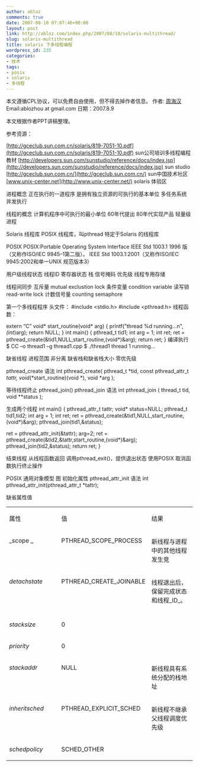 ```yaml
---
author: abloz
comments: true
date: 2007-08-10 07:07:46+00:00
layout: post
link: http://abloz.com/index.php/2007/08/10/solaris-multithread/
slug: solaris-multithread
title: solaris 下多线程编程
wordpress_id: 235
categories:
- 技术
tags:
- posix
- solaris
- 多线程
---
```


本文遵循CPL协议，可以免费自由使用，但不得去掉作者信息。
作者: [周海汉](http://blog.csdn.net/ablo_zhou)
Email:ablozhou  at gmail.com
日期：2007.8.9

本文根据作者PPT讲稿整理。

参考资源：

[http://gceclub.sun.com.cn/solaris/819-7051-10.pdf](http://gceclub.sun.com.cn/solaris/819-7051-10.pdf) sun公司培训多线程编程教材
[http://developers.sun.com/sunstudio/reference/docs/index.jsp](http://developers.sun.com/sunstudio/reference/docs/index.jsp) sun studio
[http://gceclub.sun.com.cn/](http://gceclub.sun.com.cn/) sun中国技术社区
[www.unix-center.net](http://www.unix-center.net/) solaris 体验区

进程概念
正在执行的一道程序
是拥有独立资源的可执行的基本单位
多任务系统
并发执行

线程的概念
计算机程序中可执行的最小单位
60年代提出
80年代实现产品
轻量级进程

Solaris 线程库
POSIX 线程库，叫pthread
特定于Solaris 的线程库

POSIX
POSIX:Portable Operating System Interface
IEEE Std 1003.1  1996 版（又称作ISO/IEC 9945–1第二版）。
IEEE Std 1003.1:2001（又称作ISO/IEC  9945:2002和单一UNIX 规范版本3）

用户级线程状态
线程ID
寄存器状态
栈
信号掩码
优先级
线程专用存储

线程间同步
互斥量 mutual exclustion lock
条件变量 condition variable
读写锁  read-write lock
计数信号量 counting semaphore

第一个多线程程序
头文件：
#include <stdio.h>
#include  <pthread.h>
线程函数：

extern “C” void* start_routine(void* arg)
{
printf("thread %d  running...n",*(int*)arg);
return NULL;
}
int main()
{
pthread_t  tid1;
int arg = 1;
int ret;
ret =  pthread_create(&tid1,NULL,start_routine,(void*)&arg);
return  ret;
}
编译执行
$ CC –o thread1 –g thread1.cpp
$ ./thread1
thread  1 running...

缺省线程
进程范围
非分离
缺省栈和缺省栈大小
零优先级

pthread_create 语法
int pthread_create(
pthread_t *tid,
const pthread_attr_t *tattr,
void*(*start_routine)(void *),
void *arg
);

等待线程终止
pthread_join()
pthread_join 语法
int pthread_join
(
thread_t  tid,
void **status
);

生成两个线程
int main()
{
pthread_attr_t tattr;
void*  status=NULL;
pthread_t tid1,tid2;
int arg = 1;
int ret;
ret  = pthread_create(&tid1,NULL,start_routine,(void*)&arg);
pthread_join(tid1,&status);

ret  = pthread_attr_init(&tattr);
arg=2;
ret =  pthread_create(&tid2,&tattr,start_routine,(void*)&arg);
pthread_join(tid2,&status);
return  ret;
}

结束线程
从线程函数返回
调用pthread_exit()，提供退出状态
使用POSIX 取消函数执行终止操作

POSIX 通用对象模型
图
初始化属性
pthread_attr_init 语法
int  pthread_attr_init(pthread_attr_t *tattr);

缺省属性值
<table cellpadding="0" cellspacing="0" border="0" width="486" >
<tbody >
<tr >

<td width="145" valign="top" >


属性

</td>

<td width="200" valign="top" >


值

</td>

<td width="141" valign="top" >


结果

</td>
</tr>
<tr >

<td width="145" valign="top" >


_scope _

</td>

<td width="200" valign="top" >


PTHREAD_SCOPE_PROCESS

</td>

<td width="141" valign="top" >


新线程与进程中的其他线程发生竞

</td>
</tr>
<tr >

<td width="145" valign="top" >


_detachstate_

</td>

<td width="200" valign="top" >


PTHREAD_CREATE_JOINABLE

</td>

<td width="141" valign="top" >


线程退出后，保留完成状态和线程_ID_。

</td>
</tr>
<tr >

<td width="145" valign="top" >
</td>

<td width="200" valign="top" >
</td>

<td width="141" valign="top" >
</td>
</tr>
<tr >

<td width="145" valign="top" >


_stacksize_

</td>

<td width="200" valign="top" >


0

</td>

<td width="141" valign="top" >
</td>
</tr>
<tr >

<td width="145" valign="top" >


_priority_

</td>

<td width="200" valign="top" >


0

</td>

<td width="141" valign="top" >
</td>
</tr>
<tr >

<td width="145" valign="top" >


_stackaddr_

</td>

<td width="200" valign="top" >


NULL

</td>

<td width="141" valign="top" >


新线程具有系统分配的栈地址

</td>
</tr>
<tr >

<td width="145" valign="top" >


_inheritsched_

</td>

<td width="200" valign="top" >


PTHREAD_EXPLICIT_SCHED

</td>

<td width="141" valign="top" >


新线程不继承父线程调度优先级

</td>
</tr>
<tr >

<td width="145" valign="top" >


_schedpolicy_

</td>

<td width="200" valign="top" >


SCHED_OTHER

</td>

<td width="141" valign="top" >
</td>
</tr>
</tbody>
</table>
